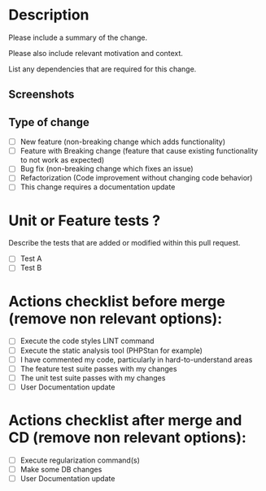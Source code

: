 # Description

Please include a summary of the change. 

Please also include relevant motivation and context. 

List any dependencies that are required for this change.

## Screenshots

## Type of change

- [ ] New feature (non-breaking change which adds functionality)
- [ ] Feature with Breaking change (feature that cause existing functionality to not work as expected)
- [ ] Bug fix (non-breaking change which fixes an issue)
- [ ] Refactorization (Code improvement without changing code behavior)
- [ ] This change requires a documentation update

# Unit or Feature tests ?

Describe the tests that are added or modified within this pull request.

- [ ] Test A
- [ ] Test B

# Actions checklist before merge (remove non relevant options):

- [ ] Execute the code styles LINT command
- [ ] Execute the static analysis tool (PHPStan for example)
- [ ] I have commented my code, particularly in hard-to-understand areas
- [ ] The feature test suite passes with my changes
- [ ] The unit test suite passes with my changes
- [ ] User Documentation update

# Actions checklist after merge and CD (remove non relevant options):

- [ ] Execute regularization command(s)
- [ ] Make some DB changes
- [ ] User Documentation update
